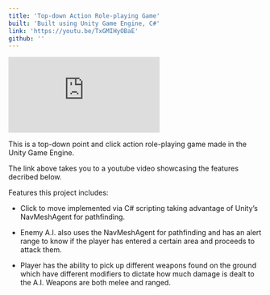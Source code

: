```yaml
---
title: 'Top-down Action Role-playing Game'
built: 'Built using Unity Game Engine, C#'
link: 'https://youtu.be/TxGMIHyOBaE'
github: ''
---
```


<div id="iframe-container">
    <iframe src="https://www.youtube.com/embed/TxGMIHyOBaE" title="YouTube video player" frameborder="0" allow="accelerometer; autoplay; clipboard-write; encrypted-media; gyroscope; picture-in-picture" allowfullscreen></iframe>
</div>

This is a top-down point and click action role-playing game made in the Unity Game Engine.

The link above takes you to a youtube video showcasing the features decribed below.

Features this project includes:

- Click to move implemented via C# scripting taking advantage of Unity’s NavMeshAgent for pathfinding.

- Enemy A.I. also uses the NavMeshAgent for pathfinding and has an alert range to know if the player has entered a certain area and proceeds to attack them.

- Player has the ability to pick up different weapons found on the ground which have different modifiers to dictate how much damage is dealt to the A.I. Weapons are both melee and ranged.
